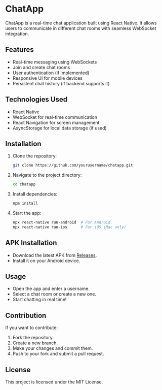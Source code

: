 # ChatApp

ChatApp is a real-time chat application built using React Native. It allows users to communicate in different chat rooms with seamless WebSocket integration.

## Features
- Real-time messaging using WebSockets
- Join and create chat rooms
- User authentication (if implemented)
- Responsive UI for mobile devices
- Persistent chat history (if backend supports it)

## Technologies Used
- React Native
- WebSocket for real-time communication
- React Navigation for screen management
- AsyncStorage for local data storage (if used)

## Installation
1. Clone the repository:
   ```sh
   git clone https://github.com/yourusername/chatapp.git
   ```
2. Navigate to the project directory:
   ```sh
   cd chatapp
   ```
3. Install dependencies:
   ```sh
   npm install
   ```
4. Start the app:
   ```sh
   npx react-native run-android  # For Android
   npx react-native run-ios      # For iOS (Mac only)
   ```

## APK Installation
- Download the latest APK from [Releases](#).
- Install it on your Android device.

## Usage
- Open the app and enter a username.
- Select a chat room or create a new one.
- Start chatting in real time!

## Contribution
If you want to contribute:
1. Fork the repository.
2. Create a new branch.
3. Make your changes and commit them.
4. Push to your fork and submit a pull request.

## License
This project is licensed under the MIT License.


